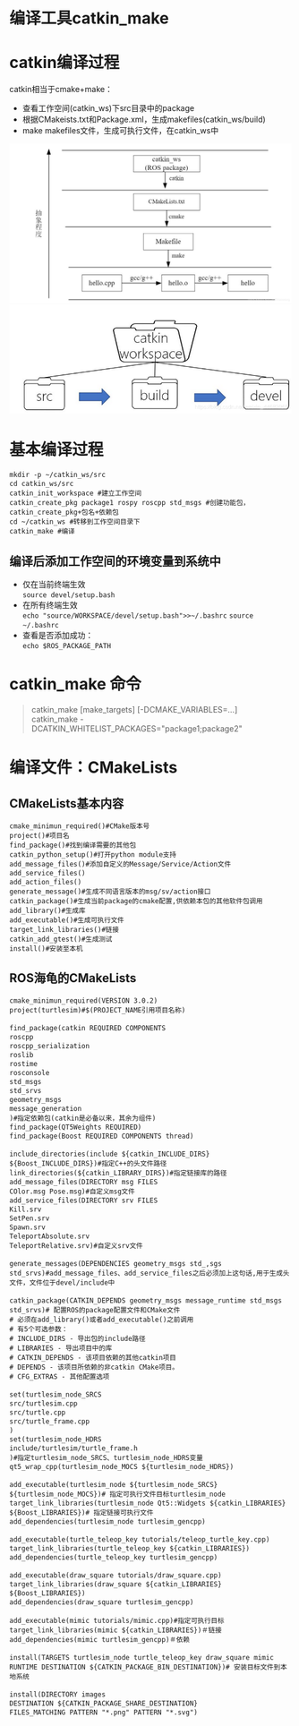 # 编译工具catkin_make

# catkin编译过程
catkin相当于cmake+make：
- 查看工作空间(catkin_ws)下src目录中的package
- 根据CMakeists.txt和Package.xml，生成makefiles(catkin_ws/build)
- make makefiles文件，生成可执行文件，在catkin_ws中

![](images/2022-06-10-00-10-47.png)  
![](images/2022-06-10-00-05-04.png)  

# 基本编译过程
    mkdir -p ~/catkin_ws/src
    cd catkin_ws/src
    catkin_init_workspace #建立工作空间
    catkin_create_pkg package1 rospy roscpp std_msgs #创建功能包，catkin_create_pkg+包名+依赖包
    cd ~/catkin_ws #转移到工作空间目录下
    catkin_make #编译

## 编译后添加工作空间的环境变量到系统中
- 仅在当前终端生效  
    `source devel/setup.bash`
- 在所有终端生效  
    `echo "source/WORKSPACE/devel/setup.bash">>~/.bashrc`
    `source ~/.bashrc`
- 查看是否添加成功：  
    `echo $ROS_PACKAGE_PATH`


# catkin_make 命令
> catkin_make [make_targets] [-DCMAKE_VARIABLES=...]  
> catkin_make -DCATKIN_WHITELIST_PACKAGES="package1;package2"  

# 编译文件：CMakeLists

## CMakeLists基本内容
    cmake_minimun_required()#CMake版本号
    project()#项目名
    find_package()#找到编译需要的其他包
    catkin_python_setup()#打开python module支持
    add_message_files()#添加自定义的Message/Service/Action文件
    add_service_files()
    add_action_files()
    generate_message()#生成不同语言版本的msg/sv/action接口
    catkin_package()#生成当前package的cmake配置,供依赖本包的其他软件包调用
    add_library()#生成库
    add_executable()#生成可执行文件
    target_link_libraries()#链接
    catkin_add_gtest()#生成测试
    install()#安装至本机

## ROS海龟的CMakeLists
    cmake_minimun_required(VERSION 3.0.2)
    project(turtlesim)#$(PROJECT_NAME引用项目名称)

    find_package(catkin REQUIRED COMPONENTS 
    roscpp
    roscpp_serialization
    roslib
    rostime
    rosconsole
    std_msgs
    std_srvs
    geometry_msgs
    message_generation
    )#指定依赖包(catkin是必备以来，其余为组件)
    find_package(QT5Weights REQUIRED)
    find_package(Boost REQUIRED COMPONENTS thread)

    include_directories(include ${catkin_INCLUDE_DIRS} ${Boost_INCLUDE_DIRS})#指定C++的头文件路径
    link_directories(${catkin_LIBRARY_DIRS})#指定链接库的路径
    add_message_files(DIRECTORY msg FILES
    COlor.msg Pose.msg)#自定义msg文件
    add_service_files(DIRECTORY srv FILES
    Kill.srv
    SetPen.srv
    Spawn.srv
    TeleportAbsolute.srv
    TeleportRelative.srv)#自定义srv文件

    generate_messages(DEPENDENCIES geometry_msgs std_,sgs std_srvs)#add_message_files、add_service_files之后必须加上这句话,用于生成头文件，文件位于devel/include中

    catkin_package(CATKIN_DEPENDS geometry_msgs message_runtime std_msgs std_srvs)# 配置ROS的package配置文件和CMake文件
    # 必须在add_library()或者add_executable()之前调用
    # 有5个可选参数：
    # INCLUDE_DIRS - 导出包的include路径
    # LIBRARIES - 导出项目中的库
    # CATKIN_DEPENDS - 该项目依赖的其他catkin项目
    # DEPENDS - 该项目所依赖的非catkin CMake项目。
    # CFG_EXTRAS - 其他配置选项

    set(turtlesim_node_SRCS
    src/turtlesim.cpp
    src/turtle.cpp
    src/turtle_frame.cpp
    )
    set(turtlesim_node_HDRS
    include/turtlesim/turtle_frame.h
    )#指定turtlesim_node_SRCS、turtlesim_node_HDRS变量
    qt5_wrap_cpp(turtlesim_node_MOCS ${turtlesim_node_HDRS})

    add_executable(turtlesim_node ${turtlesim_node_SRCS} ${turtlesim_node_MOCS})# 指定可执行文件目标turtlesim_node
    target_link_libraries(turtlesim_node Qt5::Widgets ${catkin_LIBRARIES} ${Boost_LIBRARIES})# 指定链接可执行文件
    add_dependencies(turtlesim_node turtlesim_gencpp)

    add_executable(turtle_teleop_key tutorials/teleop_turtle_key.cpp)
    target_link_libraries(turtle_teleop_key ${catkin_LIBRARIES})
    add_dependencies(turtle_teleop_key turtlesim_gencpp)

    add_executable(draw_square tutorials/draw_square.cpp)
    target_link_libraries(draw_square ${catkin_LIBRARIES} ${Boost_LIBRARIES})
    add_dependencies(draw_square turtlesim_gencpp)

    add_executable(mimic tutorials/mimic.cpp)#指定可执行目标
    target_link_libraries(mimic ${catkin_LIBRARIES})＃链接
    add_dependencies(mimic turtlesim_gencpp)＃依赖

    install(TARGETS turtlesim_node turtle_teleop_key draw_square mimic
    RUNTIME DESTINATION ${CATKIN_PACKAGE_BIN_DESTINATION})# 安装目标文件到本地系统

    install(DIRECTORY images
    DESTINATION ${CATKIN_PACKAGE_SHARE_DESTINATION}
    FILES_MATCHING PATTERN "*.png" PATTERN "*.svg")